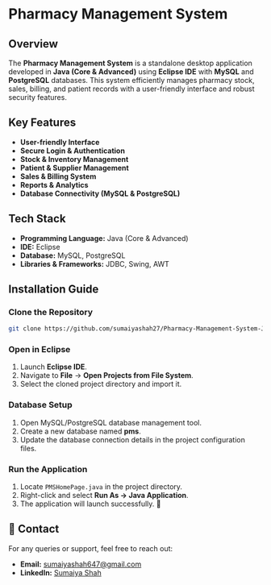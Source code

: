 # Pharmacy Management System

##  Overview
The **Pharmacy Management System** is a standalone desktop application developed in **Java (Core & Advanced)** using **Eclipse IDE** with **MySQL** and **PostgreSQL** databases. This system efficiently manages pharmacy stock, sales, billing, and patient records with a user-friendly interface and robust security features.

##  Key Features
-  **User-friendly Interface**
-  **Secure Login & Authentication**
-  **Stock & Inventory Management**
-  **Patient & Supplier Management**
-  **Sales & Billing System**
-  **Reports & Analytics**
-  **Database Connectivity (MySQL & PostgreSQL)**

##  Tech Stack
- **Programming Language:** Java (Core & Advanced) 
- **IDE:** Eclipse 
- **Database:** MySQL, PostgreSQL 
- **Libraries & Frameworks:** JDBC, Swing, AWT 

##  Installation Guide
###  Clone the Repository
```sh
git clone https://github.com/sumaiyashah27/Pharmacy-Management-System-JAVA.git
```

###  Open in Eclipse
1. Launch **Eclipse IDE**.
2. Navigate to **File** → **Open Projects from File System**.
3. Select the cloned project directory and import it.

###  Database Setup
1. Open MySQL/PostgreSQL database management tool.
2. Create a new database named **pms**.
3. Update the database connection details in the project configuration files.

### Run the Application
1. Locate `PMSHomePage.java` in the project directory.
2. Right-click and select **Run As → Java Application**.
3. The application will launch successfully. 🚀


## 📧 Contact
For any queries or support, feel free to reach out:
-  **Email:** [sumaiyashah647@gmail.com](mailto:sumaiyashah647@gmail.com)
-  **LinkedIn:** [Sumaiya Shah](https://www.linkedin.com/in/sumaiya-shah-7a0706224/)
